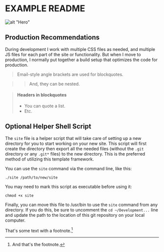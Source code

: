 # EXAMPLE README

![alt "Hero"](http://placehold.it/700x400 "Featured Image")

## Production Recommendations

During development I work with multiple CSS files as needed, and multiple JS files for each part of the site or functionality. But when I move to production, I normally put together a build setup that optimizes the code for production.

> Email-style angle brackets
> are used for blockquotes.

> > And, they can be nested.

> #### Headers in blockquotes
> 
> * You can quote a list.
> * Etc.    

## Optional Helper Shell Script

The `site` file is a helper script that will take care of setting up a new directory for you to start working on your new site. This script will first create the directory then export all the needed files (without the `.git` directory or any `.git*` files) to the new directory. This is the preferred method of utilizing this template framework.

You can use the `site` command via the command line, like this:

    ./site /path/to/new/site

You may need to mark this script as executable before using it:

    chmod +x site

Finally, you can move this file to /usr/bin to use the `site` command from any directory. If you do this, be sure to uncomment the `cd ~/Development...` line and update the path to the location of this git repository on your local computer.

That's some text with a footnote.[^1]

[^1]: And that's the footnote.